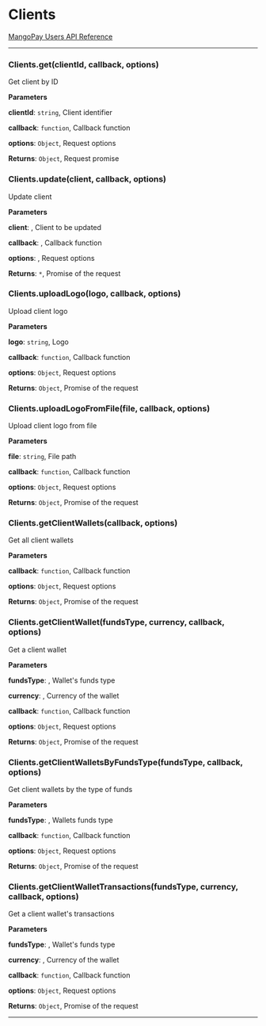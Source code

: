 # Clients

[MangoPay Users API Reference](https://docs.mangopay.com/endpoints/v2.01/clients)



* * *

### Clients.get(clientId, callback, options) 

Get client by ID

**Parameters**

**clientId**: `string`, Client identifier

**callback**: `function`, Callback function

**options**: `Object`, Request options

**Returns**: `Object`, Request promise


### Clients.update(client, callback, options) 

Update client

**Parameters**

**client**: , Client to be updated

**callback**: , Callback function

**options**: , Request options

**Returns**: `*`, Promise of the request


### Clients.uploadLogo(logo, callback, options) 

Upload client logo

**Parameters**

**logo**: `string`, Logo

**callback**: `function`, Callback function

**options**: `Object`, Request options

**Returns**: `Object`, Promise of the request


### Clients.uploadLogoFromFile(file, callback, options) 

Upload client logo from file

**Parameters**

**file**: `string`, File path

**callback**: `function`, Callback function

**options**: `Object`, Request options

**Returns**: `Object`, Promise of the request


### Clients.getClientWallets(callback, options) 

Get all client wallets

**Parameters**

**callback**: `function`, Callback function

**options**: `Object`, Request options

**Returns**: `Object`, Promise of the request


### Clients.getClientWallet(fundsType, currency, callback, options) 

Get a client wallet

**Parameters**

**fundsType**: , Wallet's funds type

**currency**: , Currency of the wallet

**callback**: `function`, Callback function

**options**: `Object`, Request options

**Returns**: `Object`, Promise of the request


### Clients.getClientWalletsByFundsType(fundsType, callback, options) 

Get client wallets by the type of funds

**Parameters**

**fundsType**: , Wallets funds type

**callback**: `function`, Callback function

**options**: `Object`, Request options

**Returns**: `Object`, Promise of the request


### Clients.getClientWalletTransactions(fundsType, currency, callback, options) 

Get a client wallet's transactions

**Parameters**

**fundsType**: , Wallet's funds type

**currency**: , Currency of the wallet

**callback**: `function`, Callback function

**options**: `Object`, Request options

**Returns**: `Object`, Promise of the request



* * *










